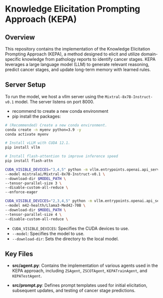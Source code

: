 # Knowledge Elicitation Prompting Approach (KEPA)

## Overview

This repository contains the implementation of the Knowledge Elicitation Prompting Approach (KEPA), a method designed to elicit and utilize domain-specific knowledge from pathology reports to identify cancer stages. KEPA leverages a large language model (LLM) to generate relevant reasoning, predict cancer stages, and update long-term memory with learned rules.


## Server Setup

To run the model, we host a vllm server using the `Mixtral-8x7B-Instruct-v0.1` model. The server listens on port 8000.

- recommend to create a new conda environment
- pip install the packages:
    
```bash
# (Recommended) Create a new conda environment.
conda create -n myenv python=3.9 -y
conda activate myenv
```

```bash
# Install vLLM with CUDA 12.1.
pip install vllm
```

```bash
# Install flash-attention to improve inference speed
pip install flash-attn
```

```bash
CUDA_VISIBLE_DEVICES="3,4,5" python -m vllm.entrypoints.openai.api_server \
--model mistralai/Mixtral-8x7B-Instruct-v0.1 \
--download-dir $MODEL_PATH \
--tensor-parallel-size 3 \
--disable-custom-all-reduce \
--enforce-eager
```

```bash
CUDA_VISIBLE_DEVICES="2,3,4,5" python -m vllm.entrypoints.openai.api_server \
--model m42-health/Llama3-Med42-70B \
--download-dir $MODEL_PATH \
--tensor-parallel-size 4 \
--disable-custom-all-reduce \
```

- `CUDA_VISIBLE_DEVICES`: Specifies the CUDA devices to use.
- `--model`: Specifies the model to use.
- `--download-dir`: Sets the directory to the local model.

## Key Files

- **src/agent.py**: Contains the implementation of various agents used in the KEPA approach, including `ZSAgent`, `ZSCOTAgent`, `KEPATrainAgent`, and `KEPATestAgent`.

- **src/prompt.py**: Defines prompt templates used for initial elicitation, subsequent updates, and testing of cancer stage predictions.





